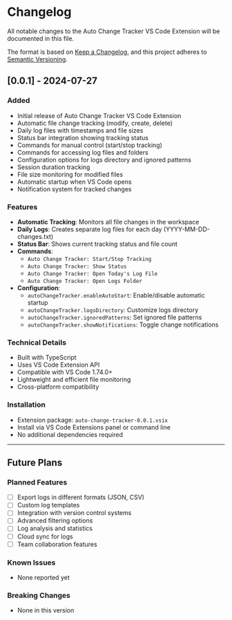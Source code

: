 # Changelog

All notable changes to the Auto Change Tracker VS Code Extension will be documented in this file.

The format is based on [Keep a Changelog](https://keepachangelog.com/en/1.0.0/),
and this project adheres to [Semantic Versioning](https://semver.org/spec/v2.0.0.html).

## [0.0.1] - 2024-07-27

### Added
- Initial release of Auto Change Tracker VS Code Extension
- Automatic file change tracking (modify, create, delete)
- Daily log files with timestamps and file sizes
- Status bar integration showing tracking status
- Commands for manual control (start/stop tracking)
- Commands for accessing log files and folders
- Configuration options for logs directory and ignored patterns
- Session duration tracking
- File size monitoring for modified files
- Automatic startup when VS Code opens
- Notification system for tracked changes

### Features
- **Automatic Tracking**: Monitors all file changes in the workspace
- **Daily Logs**: Creates separate log files for each day (YYYY-MM-DD-changes.txt)
- **Status Bar**: Shows current tracking status and file count
- **Commands**: 
  - `Auto Change Tracker: Start/Stop Tracking`
  - `Auto Change Tracker: Show Status`
  - `Auto Change Tracker: Open Today's Log File`
  - `Auto Change Tracker: Open Logs Folder`
- **Configuration**:
  - `autoChangeTracker.enableAutoStart`: Enable/disable automatic startup
  - `autoChangeTracker.logsDirectory`: Customize logs directory
  - `autoChangeTracker.ignoredPatterns`: Set ignored file patterns
  - `autoChangeTracker.showNotifications`: Toggle change notifications

### Technical Details
- Built with TypeScript
- Uses VS Code Extension API
- Compatible with VS Code 1.74.0+
- Lightweight and efficient file monitoring
- Cross-platform compatibility

### Installation
- Extension package: `auto-change-tracker-0.0.1.vsix`
- Install via VS Code Extensions panel or command line
- No additional dependencies required

---

## Future Plans

### Planned Features
- [ ] Export logs in different formats (JSON, CSV)
- [ ] Custom log templates
- [ ] Integration with version control systems
- [ ] Advanced filtering options
- [ ] Log analysis and statistics
- [ ] Cloud sync for logs
- [ ] Team collaboration features

### Known Issues
- None reported yet

### Breaking Changes
- None in this version 